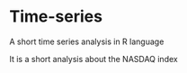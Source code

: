 # Time-series
A short time series analysis in R language

It is a short analysis about the NASDAQ index

